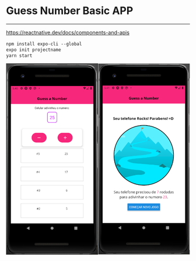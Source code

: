 # Guess Number Basic APP  
  
---

https://reactnative.dev/docs/components-and-apis
  
```
npm install expo-cli --global
expo init projectname
yarn start
```  
  
![](assets/cel.PNG)
